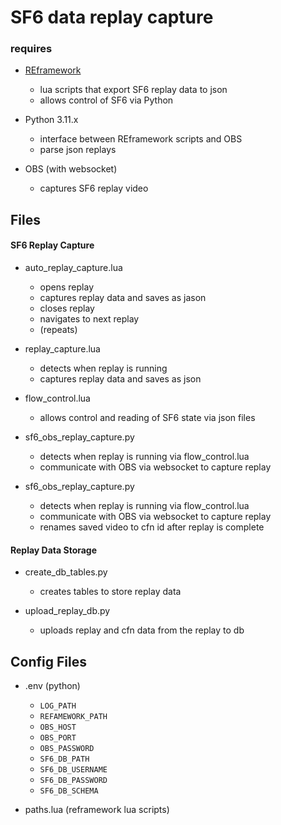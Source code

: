 # SF6 data replay capture

### requires
- [REframework](https://github.com/praydog/REFramework) 
    - lua scripts that export SF6 replay data to json
    - allows control of SF6 via Python

- Python 3.11.x 
    - interface between REframework scripts and OBS
    - parse json replays
- OBS (with websocket)
    - captures SF6 replay video 

## Files

#### SF6 Replay Capture
- auto_replay_capture.lua 
    - opens replay
    - captures replay data and saves as jason
    - closes replay
    - navigates to next replay
    - (repeats)

- replay_capture.lua
    - detects when replay is running
    - captures replay data and saves as json

- flow_control.lua
    - allows control and reading of SF6 state via json files

- sf6_obs_replay_capture.py
    - detects when replay is running via flow_control.lua
    - communicate with OBS via websocket to capture replay

- sf6_obs_replay_capture.py
    - detects when replay is running via flow_control.lua
    - communicate with OBS via websocket to capture replay 
    - renames saved video to cfn id after replay is complete

#### Replay Data Storage
- create_db_tables.py
    - creates tables to store replay data

- upload_replay_db.py
    - uploads replay and cfn data from the replay to db


## Config Files
- .env (python)
    - ```LOG_PATH```
    - ```REFAMEWORK_PATH```
    - ```OBS_HOST```
    - ```OBS_PORT```
    - ```OBS_PASSWORD```
    - ```SF6_DB_PATH```
    - ```SF6_DB_USERNAME```
    - ```SF6_DB_PASSWORD```
    - ```SF6_DB_SCHEMA```

- paths.lua (reframework lua scripts)



